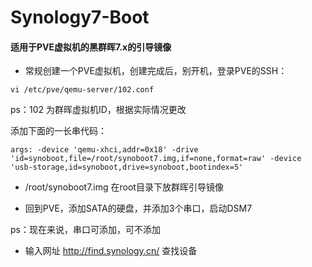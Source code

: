 # Synology7-Boot


#### 适用于PVE虚拟机的黑群晖7.x的引导镜像



* 常规创建一个PVE虚拟机，创建完成后，别开机，登录PVE的SSH：

```
vi /etc/pve/qemu-server/102.conf
```
ps：102 为群晖虚拟机ID，根据实际情况更改

添加下面的一长串代码：

```
args: -device 'qemu-xhci,addr=0x18' -drive 'id=synoboot,file=/root/synoboot7.img,if=none,format=raw' -device 'usb-storage,id=synoboot,drive=synoboot,bootindex=5'
```

* /root/synoboot7.img  在root目录下放群晖引导镜像

* 回到PVE，添加SATA的硬盘，并添加3个串口，启动DSM7

ps：现在来说，串口可添加，可不添加

* 输入网址 http://find.synology.cn/ 查找设备

